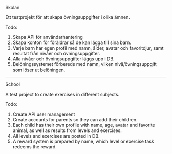 Skolan

Ett testprojekt för att skapa övningsuppgifter i olika ämnen.

Todo:
1. Skapa API för användarhantering
2. Skapa konton för föräldrar så de kan lägga till sina barn.
3. Varje barn har egen profil med namn, ålder, avatar och favoritdjur,
   samt resultat från nivåer och övningsuppgifter.
4. Alla nivåer och övningsuppgifter läggs upp i DB.
5. Belöningssystemet förbereds med namn, vilken nivå/övningsuppgift som
   löser ut belöningen.


___________________________________________________________________________

School

A test project to create exercises in different subjects.

Todo:
1. Create API user management
2. Create accounts for parents so they can add their children.
3. Each child has their own profile with name, age, avatar and favorite animal,
    as well as results from levels and exercises.
4. All levels and exercises are posted in DB.
5. A reward system is prepared by name, which level or exercise task
    redeems the reward.
